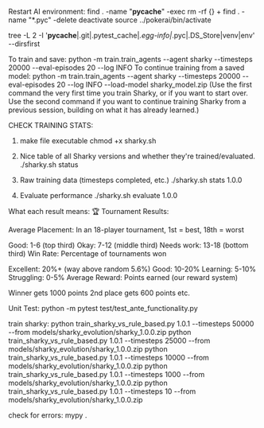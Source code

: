 
Restart AI environment:
find . -name "__pycache__" -exec rm -rf {} +
find . -name "*.pyc" -delete
deactivate
source ../pokerai/bin/activate


tree -L 2 -I '__pycache__|.git|.pytest_cache|*.egg-info|*.pyc|.DS_Store|venv|env' --dirsfirst


To train and save:
python -m train.train_agents --agent sharky --timesteps 20000 --eval-episodes 20 --log INFO
To continue training from a saved model:
python -m train.train_agents --agent sharky --timesteps 20000 --eval-episodes 20 --log INFO --load-model sharky_model.zip
(Use the first command the very first time you train Sharky, or if you want to start over.
Use the second command if you want to continue training Sharky from a previous session, building on what it has already learned.)


CHECK TRAINING STATS:

1. make file executable
chmod +x sharky.sh

2. Nice table of all Sharky versions and whether they're trained/evaluated.
./sharky.sh status

3. Raw training data (timesteps completed, etc.)
./sharky.sh stats 1.0.0

4. Evaluate performance
./sharky.sh evaluate 1.0.0


What each result means:
🏆 Tournament Results:

Average Placement: In an 18-player tournament, 1st = best, 18th = worst

Good: 1-6 (top third)
Okay: 7-12 (middle third)
Needs work: 13-18 (bottom third)
Win Rate: Percentage of tournaments won

Excellent: 20%+ (way above random 5.6%)
Good: 10-20%
Learning: 5-10%
Struggling: 0-5%
Average Reward: Points earned (our reward system)

Winner gets 1000 points
2nd place gets 600 points
etc.


Unit Test:
python -m pytest test/test_ante_functionality.py


train sharky:
python train_sharky_vs_rule_based.py 1.0.1 --timesteps 50000 --from models/sharky_evolution/sharky_1.0.0.zip
python train_sharky_vs_rule_based.py 1.0.1 --timesteps 25000 --from models/sharky_evolution/sharky_1.0.0.zip
python train_sharky_vs_rule_based.py 1.0.1 --timesteps 10000 --from models/sharky_evolution/sharky_1.0.0.zip
python train_sharky_vs_rule_based.py 1.0.1 --timesteps 1000 --from models/sharky_evolution/sharky_1.0.0.zip
python train_sharky_vs_rule_based.py 1.0.1 --timesteps 10 --from models/sharky_evolution/sharky_1.0.0.zip


check for errors:
mypy .